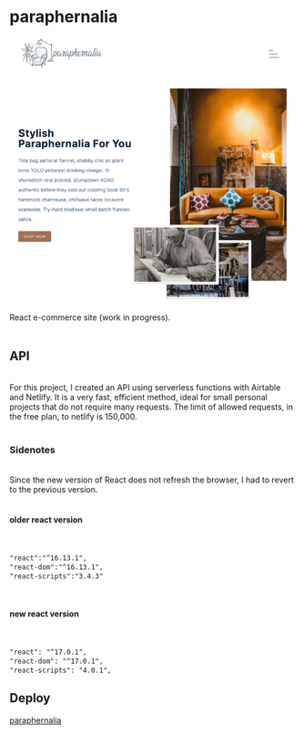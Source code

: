 # paraphernalia

![logo](public/readme.png)
</br></br>
React e-commerce site (work in progress).
</br></br>

## API

</br>
For this project, I created an API using serverless functions with Airtable and Netlify. It is a very fast, efficient method, ideal for small personal projects that do not require many requests. The limit of allowed requests, in the free plan, to netlify is 150,000.
</br></br>

### Sidenotes

</br>
Since the new version of React does not refresh the browser, I had to revert to the previous version.
</br></br>

#### older react version

</br>

```
"react":"^16.13.1",
"react-dom":"^16.13.1",
"react-scripts":"3.4.3"
```

</br>

#### new react version

</br>

```
"react": "^17.0.1",
"react-dom": "^17.0.1",
"react-scripts": "4.0.1",
```

## Deploy

[paraphernalia](https://paraphernalia.netlify.app/)

